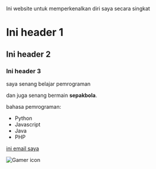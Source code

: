 Ini website untuk memperkenalkan diri saya secara singkat
 
# Ini header 1

## Ini header 2

### Ini header 3

saya senang belajar pemrograman

dan juga senang bermain **sepakbola**.

bahasa pemrograman:

- Python
- Javascript
- Java
- PHP

[ini email saya](https://www.zakielbavarian@gmail.com)

![Gamer icon](https://image.flaticon.com/icons/svg/2317/2317981.svg)
